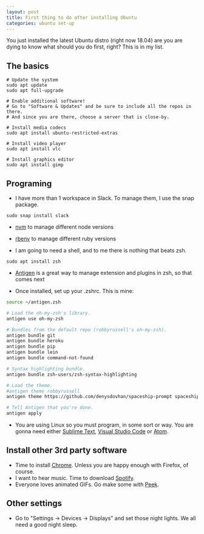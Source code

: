 ```yaml
---
layout: post
title: First thing to do after installing Ubuntu
categories: ubuntu set-up
---
```

You just installed the latest Ubuntu distro (right now 18.04) are you are dying to know what should you do first, right? This is in my list.

## The basics
```
# Update the system
sudo apt update
sudo apt full-upgrade

# Enable additional software!
# Go to "Software & Updates" and be sure to include all the repos in there.
# And since you are there, choose a server that is close-by.

# Install media codecs
sudo apt install ubuntu-restricted-extras

# Install video player
sudo apt install vlc

# Install graphics editor
sudo apt install gimp
```


## Programing

* I have more than 1 workspace in Slack. To manage them, I use the snap package.

```
sudo snap install slack
```

* [nvm](https://github.com/creationix/nvm) to manage different node versions
* [rbenv](https://github.com/rbenv/rbenv#basic-github-checkout) to manage different ruby versions

* I am going to need a shell, and to me there is nothing that beats zsh.

```
sudo apt install zsh
```

* [Antigen](https://github.com/zsh-users/antigen/wiki/Installation) is a great way to manage extension and plugins in zsh, so that comes next

* Once installed, set up your .zshrc. This is mine:

```bash
source ~/antigen.zsh

# Load the oh-my-zsh's library.
antigen use oh-my-zsh

# Bundles from the default repo (robbyrussell's oh-my-zsh).
antigen bundle git
antigen bundle heroku
antigen bundle pip
antigen bundle lein
antigen bundle command-not-found

# Syntax highlighting bundle.
antigen bundle zsh-users/zsh-syntax-highlighting

# Load the theme.
#antigen theme robbyrussell
antigen theme https://github.com/denysdovhan/spaceship-prompt spaceship

# Tell Antigen that you're done.
antigen apply
```

* You are using Linux so you must program, in some sort or way. You are gonna need either [Sublime Text](https://www.sublimetext.com/docs/3/linux_repositories.html), [Visual Studio Code](https://code.visualstudio.com/download) or [Atom](https://flight-manual.atom.io/getting-started/sections/installing-atom/).

## Install other 3rd party software

* Time to install [Chrome](https://www.google.com/chrome/). Unless you are happy enough with Firefox, of course.
* I want to hear music. Time to download [Spotify](https://www.spotify.com/de/download/linux/).
* Everyone loves animated GIFs. Go make some with [Peek](https://github.com/phw/peek).

## Other settings

* Go to "Settings -> Devices -> Displays" and set those night lights. We all need a good night sleep.
